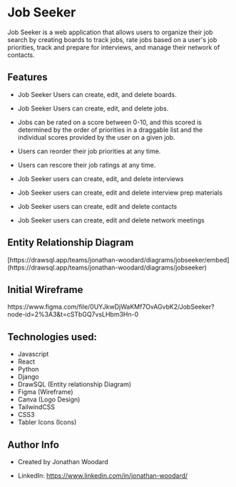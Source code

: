<h1>Job Seeker</h1>
Job Seeker is a web application that allows users to organize their job search by creating boards to track jobs, rate jobs based on a user's job priorities, track and prepare for interviews, and manage their network of contacts. 

<h2>Features</h2>

- Job Seeker Users can create, edit, and delete boards.

- Job Seeker Users can create, edit, and delete jobs.

- Jobs can be rated on a score between 0-10, and this scored is determined by the order of priorities in a draggable list and the individual scores provided by the user on a given job.

- Users can reorder their job priorities at any time.

- Users can rescore their job ratings at any time. 

- Job Seeker users can create, edit, and delete interviews

- Job Seeker users can create, edit and delete interview prep materials

- Job Seeker users can create, edit and delete contacts

- Job Seeker users can create, edit and delete network meetings


<h2>Entity Relationship Diagram</h2>
[https://drawsql.app/teams/jonathan-woodard/diagrams/jobseeker/embed](https://drawsql.app/teams/jonathan-woodard/diagrams/jobseeker)




<h2>Initial Wireframe</h2>
https://www.figma.com/file/0UYJkwDjWaKMf7OvAGvbK2/JobSeeker?node-id=2%3A3&t=cSTbGQ7vsLHbm3Hn-0


<h2>Technologies used:</h2>

- Javascript
- React
- Python
- Django
- DrawSQL (Entity relationship Diagram)
- Figma (Wireframe)
- Canva (Logo Design)
- TailwindCSS
- CSS3
- Tabler Icons (Icons)



<h2>Author Info</h2>

- Created by Jonathan Woodard

- LinkedIn: https://www.linkedin.com/in/jonathan-woodard/

